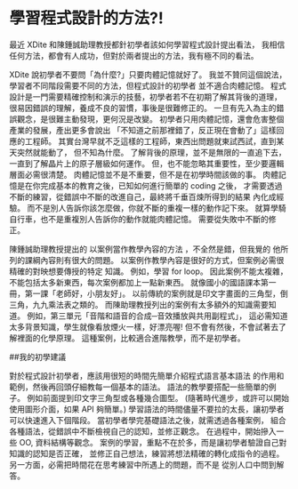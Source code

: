 # 學習程式設計的方法?!


最近 XDite 和陳鍾誠助理教授都針初學者該如何學習程式設計提出看法， 我相信任何方法，都會有人成功，但對於兩者提出的方法，我有極不同的看法。

XDite 說初學者不要問「為什麼?」只要肉體記憶就好了。 我並不贊同這個說法，學習者不同階段需要不同的方法，但程式設計的初學者 並不適合肉體記憶。 程式設計是一門需要精確控制和演示的技藝，初學者若不在初期了解其背後的道理， 很易因錯誤的理解，養成不良的習慣，事後是很難修正的。 一旦有先入為主的錯誤觀念，是很難主動發現，更何況是改變。 初學者只用肉體記憶，還會危害整個產業的發展，產出更多會說出 「不知道之前那裡錯了，反正現在會動了」這樣回應的工程師。 其實台灣早就不乏這樣的工程師，東西出問題就東試西試，直到某天突然就能動了， 但不知為什麼。 了解背後的原理，並不是無限的一直追下去，一直到了解晶片上的原子層級如何運作。 但，也不能忽略其重要性，至少要邏輯層面必需很清楚。 肉體記憶並不是不重要，但不是在初學時間該做的事。 肉體記憶是在你完成基本的教育之後，已知如何進行簡單的 coding 之後， 才需要透過不斷的練習，從錯誤中不斷的改進自己，最終將千垂百煉所得到的結果 內化成經驗。 而不是別人告訴你該怎麼做，你就不斷的重複一樣的動作記下來。 就算學騎自行車，也不是重複別人告訴你的動作就能肉體記憶。 需要從失敗中不斷的修正。

陳鍾誠助理教授提出的 以案例當作教學內容的方法 ，不全然是錯，但我覺的 他所列的課綱內容則有很大的問題。 以案例作教學內容是很好的方式，但案例必需很精確的對映想要傳授的特定 知識。 例如，學習 for loop。 因此案例不能太複雜，不能包括太多新東西，每次案例都加上一點新東西。 就像國小的國語課本第一冊，第一課「老師好，小朋友好」。 以前傳統的案例就是印文字畫面的三角型，倒三角，九九乘法表之類的。 而陳助理教授列出的案例有太多額外的知識需要知道。 例如，第三單元「音階和語音的合成─音效播放與共用副程式」， 這必需知道太多背景知識，學生就像看放煙火一樣，好漂亮喔! 但不會有然後，不會試著去了解裡面的化學原理。 這種案例，比較適合進階教學，而不是初學者。

##我的初學建議

對於程式設計初學者，應該用很短的時間先簡單介紹程式語言基本語法 的作用和範例，然後再回頭仔細教每一個基本的語法。 語法的教學要搭配一些簡單的例子。 例如前面提到印文字三角型或各種幾合圖型。 (隨著時代進步，或許可以開始使用圖形介面，如果 API 夠簡單。) 學習語法的時間儘量不要拉的太長，讓初學者可以快速進入下個階段。 當初學者學完基礎語法之後，就需透過各種案例， 組合各種語法，從錯誤中不斷檢視自己的認知，並修正觀念。 在過程中，開始摻入一些 OO, 資料結構等觀念。 案例的學習，重點不在於多，而是讓初學者驗證自己對知識的認知是否正確， 並修正自己想法，練習將想法精確的轉化成指令的過程。 另一方面，必需把時間花在思考練習中所遇上的問題，而不是 從別人口中問到解答。